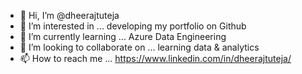 - 👋 Hi, I’m @dheerajtuteja
- 👀 I’m interested in ... developing my portfolio on Github
- 🌱 I’m currently learning ... Azure Data Engineering
- 💞️ I’m looking to collaborate on ... learning data & analytics
- 📫 How to reach me ... https://www.linkedin.com/in/dheerajtuteja/

<!---
dheerajtuteja/dheerajtuteja is a ✨ special ✨ repository because its `README.md` (this file) appears on your GitHub profile.
You can click the Preview link to take a look at your changes.
--->
